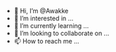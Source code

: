 - 👋 Hi, I’m @Awakke
- 👀 I’m interested in ...
- 🌱 I’m currently learning ...
- 💞️ I’m looking to collaborate on ...
- 📫 How to reach me ...

<!---
Awakke/Awakke is a ✨ special ✨ repository because its `README.md` (this file) appears on your GitHub profile.
You can click the Preview link to take a look at your changes.
--->

